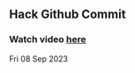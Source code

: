 
 ## Hack Github Commit 
 ### Watch video <a href="https://www.youtube.com">here</a> 
 Fri 08 Sep 2023 
